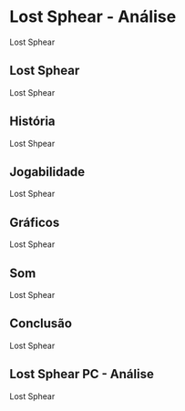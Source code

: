 ---
---

# Lost Sphear - Análise

Lost Sphear

## Lost Sphear

Lost Sphear

## História

Lost Shpear

## Jogabilidade

Lost Sphear

## Gráficos

Lost Sphear

## Som

Lost Sphear

## Conclusão

Lost Sphear

## Lost Sphear PC - Análise

Lost Sphear
